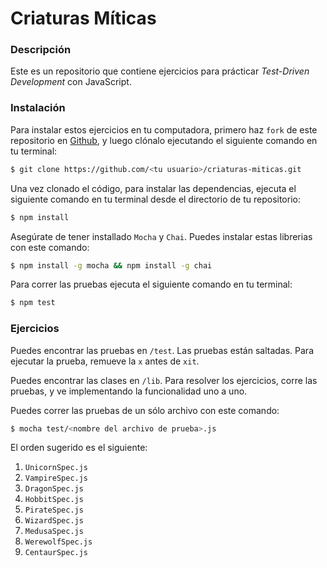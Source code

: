 # Criaturas Míticas

### Descripción

Este es un repositorio que contiene ejercicios para prácticar *Test-Driven Development* con JavaScript.

### Instalación

Para instalar estos ejercicios en tu computadora, primero haz `fork` de este repositorio en [Github](https://github.com), y luego clónalo ejecutando el siguiente comando en tu terminal:

```bash
$ git clone https://github.com/<tu usuario>/criaturas-miticas.git
```

Una vez clonado el código, para instalar las dependencias, ejecuta el siguiente comando en tu terminal desde el directorio de tu repositorio:

```bash
$ npm install
```

Asegúrate de tener installado `Mocha` y `Chai`. Puedes instalar estas librerias con este comando:

```bash
$ npm install -g mocha && npm install -g chai
```

Para correr las pruebas ejecuta el siguiente comando en tu terminal:

```bash
$ npm test
```

### Ejercicios

Puedes encontrar las pruebas en `/test`. Las pruebas están saltadas. Para ejecutar la prueba, remueve la `x` antes de `xit`.

Puedes encontrar las clases en `/lib`. Para resolver los ejercicios, corre las pruebas, y ve implementando la funcionalidad uno a uno.

Puedes correr las pruebas de un sólo archivo con este comando:

```bash
$ mocha test/<nombre del archivo de prueba>.js
```

El orden sugerido es el siguiente:

1. `UnicornSpec.js`
2. `VampireSpec.js`
3. `DragonSpec.js`
4. `HobbitSpec.js`
5. `PirateSpec.js`
6. `WizardSpec.js`
7. `MedusaSpec.js`
8. `WerewolfSpec.js`
9. `CentaurSpec.js`
